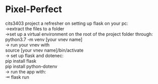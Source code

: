 # Pixel-Perfect
cits3403 project
a refresher on setting up flask on your pc:  
->extract the files to a folder  
->set up a virtual environment on the root of the project folder through:  
                  python3.7 -m venv [your vnev name]  
-> run your vnev with   
        source  [your vnev name]/bin/activate  
-> set up flask and dotenec:   
            pip install flask  
            pip install python-dotenv  
 -> run the app with:  
    ⇥ flask run  
                              
